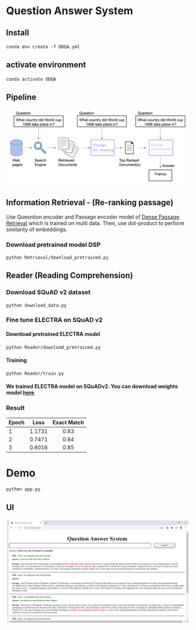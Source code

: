 # Question Answer System

## Install
```
conda env create -f ODQA.yml
```

## activate environment
```
conda activate ODQA
```

## Pipeline

![](images/pipeline.PNG)

## Information Retrieval - (Re-ranking passage)

Use Quesntion encoder and Passage encoder model of [Dense Passage Retrieval](https://github.com/facebookresearch/DPR) which is trained on multi data. Then, use dot-product to perform similarity of embeddings.

### Download pretrained model DSP

```
python Retrieval/download_pretrained.py
```

## Reader (Reading Comprehension)

### Download SQuAD v2 dataset

```
python download_data.py
```
### Fine tune ELECTRA on SQuAD v2

#### Download pretrained ELECTRA model
```
python Reader/download_pretrained.py
```
#### Training

```
python Reader/train.py
```
#### We trained ELECTRA model on SQuADv2. You can download weights model [here](https://drive.google.com/file/d/1AqHeCygJMZf3FRa_-gAYEHovB1Sklqm0/view)

### Result
| Epoch   | Loss   | Exact Match |
| ------- |:------:| :----------:|
| ​1 | 1.1731 | 0.83 |
| 2 | 0.7471 | 0.84 |
| 3 | 0.6016 | 0.85 |

# Demo

```
python app.py
```
## UI

![](images/UI.PNG)